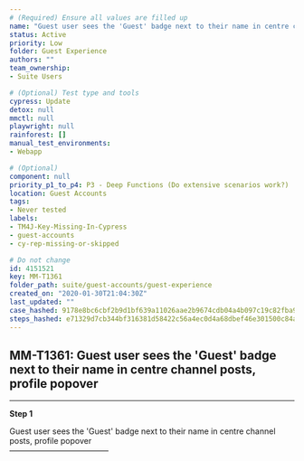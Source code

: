 ```yaml
---
# (Required) Ensure all values are filled up
name: "Guest user sees the 'Guest' badge next to their name in centre channel posts, profile popover"
status: Active
priority: Low
folder: Guest Experience
authors: ""
team_ownership: 
- Suite Users

# (Optional) Test type and tools
cypress: Update
detox: null
mmctl: null
playwright: null
rainforest: []
manual_test_environments: 
- Webapp

# (Optional)
component: null
priority_p1_to_p4: P3 - Deep Functions (Do extensive scenarios work?)
location: Guest Accounts
tags: 
- Never tested
labels: 
- TM4J-Key-Missing-In-Cypress
- guest-accounts
- cy-rep-missing-or-skipped

# Do not change
id: 4151521
key: MM-T1361
folder_path: suite/guest-accounts/guest-experience
created_on: "2020-01-30T21:04:30Z"
last_updated: ""
case_hashed: 9178e8bc6cbf2b9d1bf639a11026aae2b9674cdb04a4b097c19c82fba9baf1550e5e69b21477659114970242532586eb
steps_hashed: e71329d7cb344bf316381d58422c56a4ec0d4a68dbef46e301500c84ac05d9c2aaeabab28a474eae52cc22113484068b
---
```


## MM-T1361: Guest user sees the 'Guest' badge next to their name in centre channel posts, profile popover

---

**Step 1**

Guest user sees the 'Guest' badge next to their name in centre channel posts, profile popover\
–––––––––––––––––––––––––
